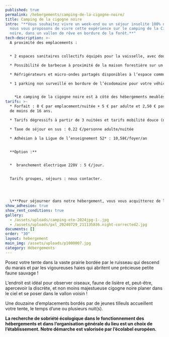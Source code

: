 ```yaml
---
published: true
permalink: /hebergements/camping-de-la-cigogne-noire/
title: Camping de la cigogne noire
intro: "**Vous souhaitez vivre un week-end ou un séjour insolite 100% nature,
  nous vous proposons de vivre cette expérience sur le camping de la Cigogne
  noire, dans un vallon de rêve en bordure de la forêt.**"
tech-description: >-
  A proximité des emplacements :


  * 2 espaces sanitaires collectifs équipés pour la vaisselle, avec douches (eau chaude) au milieu du camping et un deuxième avec douches, WC et bacs vaisselle pour les sanitaires situés à côté de l’accueil.

  * Possibilité de barbecue à proximité de la maison forestière sur un espace dédié.

  * Réfrigérateurs et micro-ondes partagés disponibles à l’espace commun à côté de la maison forestière.

  * 1 parking non surveillé en bordure de l’écodomaine pour votre véhicule (10 places). Les déplacements à l’intérieur du camping se font à pied.


    *Le camping de la cigogne noire est à côté des hébergements meublés de Chemins de Traverse (10 hébergements) et d’un espace réservé aux accueils de groupes (ponctuels). Le site est vaste, plus de 2 hectares, il y a de la place pour tous et nous veillons à ce que chacun trouve quiétude et intimité.*
tarifs: >-
  * Forfait : 8 € par emplacement/nuitée + 5 € par adulte et 2,50 € par enfant
  de moins de 16 ans.

  * Tarifs dégressifs à partir de 3 nuitées et tarifs mobilité douce (nous contacter)

  * Taxe de séjour en sus : 0.22 €/personne adulte/nuitée

  * Adhésion à la Ligue de l’enseignement 52* : 10,58€/foyer/an


  **Option :**


  *  branchement électrique 220V : 5 €/jour.


  Tarifs groupes, séjours : nous contacter.




  \***Pour séjourner dans notre hébergement, vous vous acquitterez de l’adhésion annuelle à la Ligue de l’enseignement de Haute-Marne, association d’éducation populaire,  porteuse du projet. Il vous sera donc demandé une adhésion de 10,58€ par foyer et par an à votre arrivée. En réservant, vous vous engagez à régler l’adhésion à votre arrivée à Chemins de Traverse. Merci de votre confiance.**
show_adhesion: true
show_rent_conditions: true
gallery:
  - /assets/uploads/camping-ete-2024jpg-1-.jpg
  - /assets/uploads/pxl_20240729_211135836.night-corrected2.jpg
documents: []
order: "30"
layout: hebergement
main_img: /assets/uploads/p1000007.jpg
category: Hébergements
---
```

Posez votre tente dans la vaste prairie bordée par le ruisseau qui descend du marais et par les vigoureuses haies qui abritent une précieuse petite faune sauvage !

L’endroit est idéal pour observer oiseaux, faune de lisière et, peut-être, apercevoir la discrète, et non moins majestueuse cigogne noire planer dans le ciel et se poser dans le vallon voisin !

Une douzaine d’emplacements bordés par de jeunes tilleuls accueillent votre tente, le temps d’une ou plusieurs nuit(s).

**La recherche de sobriété écologique dans le fonctionnement des hébergements et dans l’organisation générale du lieu est un choix de l’établissement. Notre démarche est valorisée par l’écolabel européen.**
